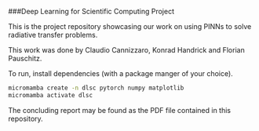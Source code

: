 ###Deep Learning for Scientific Computing Project

This is the project repository showcasing our work on using
PINNs to solve radiative transfer problems.

This work was done by Claudio Cannizzaro, Konrad Handrick and Florian Pauschitz.

To run, install dependencies (with a package manger of your choice).

```bash
micromamba create -n dlsc pytorch numpy matplotlib
micromamba activate dlsc
``` 

The concluding report may be found as the PDF file contained in this repository.
